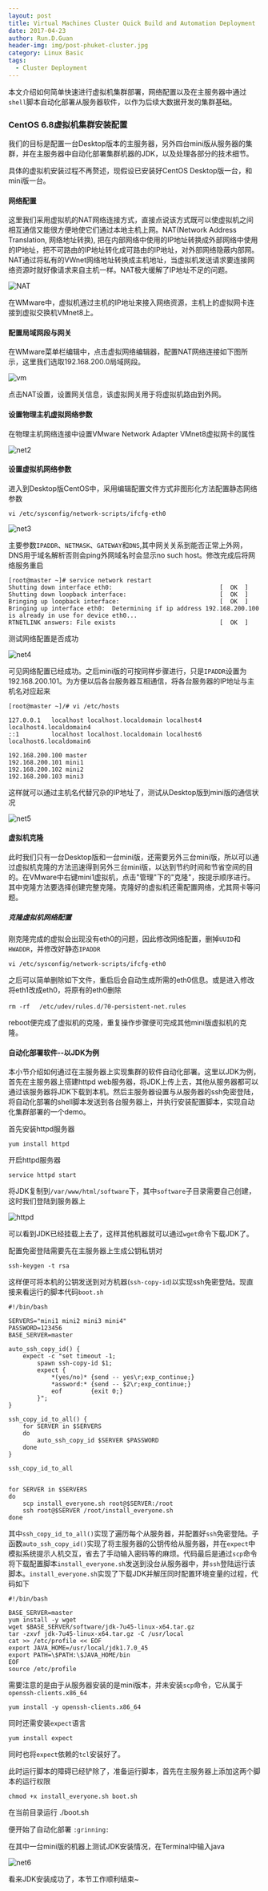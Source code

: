 ```yaml
---
layout: post
title: Virtual Machines Cluster Quick Build and Automation Deployment
date: 2017-04-23
author: Run.D.Guan
header-img: img/post-phuket-cluster.jpg
category: Linux Basic
tags:
  - Cluster Deployment
---
```


本文介绍如何简单快速进行虚拟机集群部署，网络配置以及在主服务器中通过`shell`脚本自动化部署从服务器软件，以作为后续大数据开发的集群基础。

### CentOS 6.8虚拟机集群安装配置

我们的目标是配置一台Desktop版本的主服务器，另外四台mini版从服务器的集群，并在主服务器中自动化部署集群机器的JDK，以及处理各部分的技术细节。

具体的虚拟机安装过程不再赘述，现假设已安装好CentOS Desktop版一台，和mini版一台。

#### 网络配置

这里我们采用虚拟机的NAT网络连接方式，直接点说该方式既可以使虚拟机之间相互通信又能很方便地使它们通过本地主机上网。NAT(Network Address Translation, 网络地址转换), 把在内部网络中使用的IP地址转换成外部网络中使用的IP地址，把不可路由的IP地址转化成可路由的IP地址，对外部网络隐蔽内部网。NAT通过将私有的VWnet网络地址转换成主机地址，当虚拟机发送请求要连接网络资源时就好像请求来自主机一样。NAT极大缓解了IP地址不足的问题。

![NAT](https://www.vmware.com/support/ws55/doc/img/nat_1.png)

在WMware中，虚拟机通过主机的IP地址来接入网络资源，主机上的虚拟网卡连接到虚拟交换机VMnet8上。

#### 配置局域网段与网关

在WMware菜单栏编辑中，点击虚拟网络编辑器，配置NAT网络连接如下图所示，这里我们选取192.168.200.0局域网段。

![vm](http://7xqutp.com1.z0.glb.clouddn.com/net1.png)

点击NAT设置，设置网关信息，该虚拟网关用于将虚拟机路由到外网。

#### 设置物理主机虚拟网络参数

在物理主机网络连接中设置VMware Network Adapter VMnet8虚拟网卡的属性

![net2](http://7xqutp.com1.z0.glb.clouddn.com/net2.png)

#### 设置虚拟机网络参数

进入到Desktop版CentOS中，采用编辑配置文件方式非图形化方法配置静态网络参数

```
vi /etc/sysconfig/network-scripts/ifcfg-eth0
```

![net3](http://7xqutp.com1.z0.glb.clouddn.com/net3.png)

主要参数`IPADDR`、`NETMASK`、`GATEWAY`和`DNS`,其中网关关系到能否正常上外网，DNS用于域名解析否则会ping外网域名时会显示no such host。修改完成后将网络服务重启

```
[root@master ~]# service network restart
Shutting down interface eth0:                              [  OK  ]
Shutting down loopback interface:                          [  OK  ]
Bringing up loopback interface:                            [  OK  ]
Bringing up interface eth0:  Determining if ip address 192.168.200.100 is already in use for device eth0...
RTNETLINK answers: File exists                             [  OK  ]
```

测试网络配置是否成功

![net4](http://7xqutp.com1.z0.glb.clouddn.com/net4.png)

可见网络配置已经成功。之后mini版的可按同样步骤进行，只是`IPADDR`设置为192.168.200.101。为方便以后各台服务器互相通信，将各台服务器的IP地址与主机名对应起来

```
[root@master ~]/# vi /etc/hosts

127.0.0.1   localhost localhost.localdomain localhost4 localhost4.localdomain4
::1         localhost localhost.localdomain localhost6 localhost6.localdomain6

192.168.200.100 master
192.168.200.101 mini1
192.168.200.102 mini2
192.168.200.103 mini3
```

这样就可以通过主机名代替冗杂的IP地址了，测试从Desktop版到mini版的通信状况

![net5](http://7xqutp.com1.z0.glb.clouddn.com/net5.png)

#### 虚拟机克隆

此时我们只有一台Desktop版和一台mini版，还需要另外三台mini版，所以可以通过虚拟机克隆的方法迅速得到另外三台mini版，以达到节约时间和节省空间的目的。在VMware中右键mini1虚拟机，点击"管理"下的"克隆"，按提示顺序进行。其中克隆方法要选择创建完整克隆。克隆好的虚拟机还需配置网络，尤其网卡等问题。

##### 克隆虚拟机网络配置

刚克隆完成的虚拟会出现没有eth0的问题，因此修改网络配置，删掉`UUID`和`HWADDR`，并修改好静态`IPADDR`

```
vi /etc/sysconfig/network-scripts/ifcfg-eth0
```

之后可以简单删除如下文件，重启后会自动生成所需的eth0信息。或是进入修改将eth1改成eth0，将原有的eth0删除

```
rm -rf 　/etc/udev/rules.d/70-persistent-net.rules
```

reboot便完成了虚拟机的克隆，重复操作步骤便可完成其他mini版虚拟机的克隆。

#### 自动化部署软件--以JDK为例

本小节介绍如何通过在主服务器上实现集群的软件自动化部署。这里以JDK为例，首先在主服务器上搭建httpd web服务器，将JDK上传上去，其他从服务器都可以通过该服务器将JDK下载到本机。然后主服务器设置与从服务器的ssh免密登陆，将自动化部署的shell脚本发送到各台服务器上，并执行安装配置脚本，实现自动化集群部署的一个demo。

首先安装httpd服务器

```
yum install httpd
```

开启httpd服务器

    service httpd start

将JDK复制到`/var/www/html/software`下，其中`software`子目录需要自己创建，这时我们登陆到服务器上

![httpd](http://7xqutp.com1.z0.glb.clouddn.com/httpd.png)

可以看到JDK已经挂载上去了，这样其他机器就可以通过`wget`命令下载JDK了。

配置免密登陆需要先在主服务器上生成公钥私钥对

    ssh-keygen -t rsa

这样便可将本机的公钥发送到对方机器(`ssh-copy-id`)以实现ssh免密登陆。现直接来看运行的脚本代码`boot.sh`

```shell
#!/bin/bash

SERVERS="mini1 mini2 mini3 mini4"
PASSWORD=123456
BASE_SERVER=master

auto_ssh_copy_id() {
    expect -c "set timeout -1;
        spawn ssh-copy-id $1;
        expect {
            *(yes/no)* {send -- yes\r;exp_continue;}
            *assword:* {send -- $2\r;exp_continue;}
            eof        {exit 0;}
        }";
}

ssh_copy_id_to_all() {
    for SERVER in $SERVERS
    do
        auto_ssh_copy_id $SERVER $PASSWORD
    done
}

ssh_copy_id_to_all


for SERVER in $SERVERS
do
    scp install_everyone.sh root@$SERVER:/root
    ssh root@$SERVER /root/install_everyone.sh
done
```

其中`ssh_copy_id_to_all()`实现了遍历每个从服务器，并配置好`ssh`免密登陆。子函数`auto_ssh_copy_id()`实现了将主服务器的公钥传给从服务器，并在`expect`中模拟系统提示人机交互，省去了手动输入密码等的麻烦。代码最后是通过`scp`命令将下载配置脚本`install_everyone.sh`发送到没台从服务器中，并`ssh`登陆运行该脚本。`install_everyone.sh`实现了下载JDK并解压同时配置环境变量的过程，代码如下

```shell
#!/bin/bash

BASE_SERVER=master
yum install -y wget
wget $BASE_SERVER/software/jdk-7u45-linux-x64.tar.gz
tar -zxvf jdk-7u45-linux-x64.tar.gz -C /usr/local
cat >> /etc/profile << EOF
export JAVA_HOME=/usr/local/jdk1.7.0_45
export PATH=\$PATH:\$JAVA_HOME/bin
EOF
source /etc/profile
```

需要注意的是由于从服务器安装的是mini版本，并未安装`scp`命令，它从属于`openssh-clients.x86_64`

    yum install -y openssh-clients.x86_64

同时还需安装`expect`语言

    yum install expect

同时也将`expect`依赖的`tcl`安装好了。

此时运行脚本的障碍已经铲除了，准备运行脚本，首先在主服务器上添加这两个脚本的运行权限

    chmod +x install_everyone.sh boot.sh

在当前目录运行
    ./boot.sh

便开始了自动化部署 `:grinning:`

在其中一台mini版的机器上测试JDK安装情况，在Terminal中输入java

![net6](http://7xqutp.com1.z0.glb.clouddn.com/net6.png)

看来JDK安装成功了，本节工作顺利结束~
